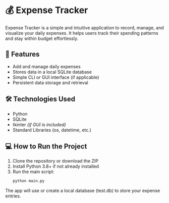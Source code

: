 # 💰 Expense Tracker
Expense Tracker is a simple and intuitive application to record, manage, and visualize your daily expenses. It helps users track their spending patterns and stay within budget effortlessly.

## 🚀 Features
- Add and manage daily expenses
- Stores data in a local SQLite database
- Simple CLI or GUI interface (if applicable)
- Persistent data storage and retrieval

## 🛠️ Technologies Used
- Python
- SQLite
- tkinter *(if GUI is included)*
- Standard Libraries (os, datetime, etc.)

## 💻 How to Run the Project
1. Clone the repository or download the ZIP
2. Install Python 3.8+ if not already installed
3. Run the main script:
   ```bash
   python main.py

The app will use or create a local database (test.db) to store your expense entries.
